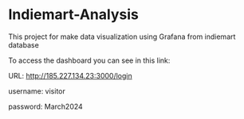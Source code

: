 # Indiemart-Analysis
This project for make data visualization using Grafana from indiemart database

To access the dashboard you can see in this link:

URL: http://185.227.134.23:3000/login 

username: visitor  

password: March2024  

